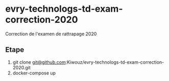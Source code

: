# evry-technologs-td-exam-correction-2020
Correction de l'examen de rattrapage 2020

## Etape
1. git clone git@github.com:Kiwouz/evry-technologs-td-exam-correction-2020.git
2. docker-compose up
